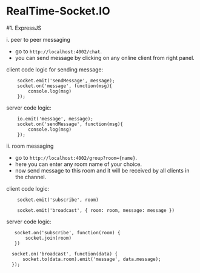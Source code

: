 # RealTime-Socket.IO

#1. ExpressJS

  i. peer to peer messaging
   - go to `http://localhost:4002/chat`.
   - you can send message by clicking on any online client from right panel.

  client code logic for sending message:

        socket.emit('sendMessage', message);
        socket.on('message', function(msg){
            console.log(msg)
        });

  server code logic:

        io.emit('message', message);
        socket.on('sendMessage', function(msg){
            console.log(msg)
        });

  ii. room messaging
   - go to `http://localhost:4002/group?room={name}`.
   - here you can enter any room name of your choice.
   - now send message to this room and it will be received by all clients in the channel.

   client code logic:

        socket.emit('subscribe', room)

        socket.emit('broadcast', { room: room, message: message })

   server code logic:

       socket.on('subscribe', function(room) {
           socket.join(room)
       })

      socket.on('broadcast', function(data) {
          socket.to(data.room).emit('message', data.message);
      });